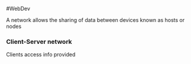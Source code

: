 #WebDev 

A network allows the sharing of data between devices known as hosts or nodes

### Client-Server network
Clients access info provided